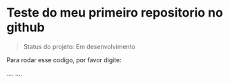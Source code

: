 <h1> Teste do meu primeiro repositorio no github </h1>

> Status do projeto: Em desenvolvimento

Para rodar esse codigo, por favor digite:

....
....

